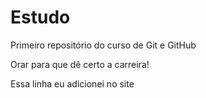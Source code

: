 # Estudo
 Primeiro repositório do curso de Git e GitHub
 
 Orar para que dê certo a carreira!

 Essa linha eu adicionei no site
 
